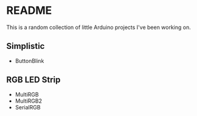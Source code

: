 # README

This is a random collection of little Arduino projects I've been working on.

## Simplistic
 - ButtonBlink

## RGB LED Strip
 - MultiRGB
 - MultiRGB2
 - SerialRGB
